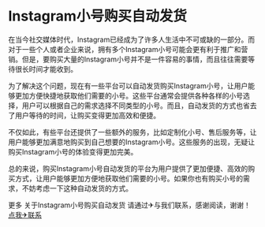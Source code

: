# Instagram小号购买自动发货

在当今社交媒体时代，Instagram已经成为了许多人生活中不可或缺的一部分。而对于一些个人或者企业来说，拥有多个Instagram小号可能会更有利于推广和营销。但是，要购买大量的Instagram小号并不是一件容易的事情，而且往往需要等待很长时间才能收到。

为了解决这个问题，现在有一些平台可以自动发货购买Instagram小号，让用户能够更加方便快捷地获取他们需要的小号。这些平台通常会提供各种各样的小号选择，用户可以根据自己的需求选择不同类型的小号。而且，自动发货的方式也省去了用户等待的时间，让购买变得更加高效和便捷。

不仅如此，有些平台还提供了一些额外的服务，比如定制化小号、售后服务等，让用户能够更加满意地购买到自己想要的Instagram小号。这些服务的出现，无疑让购买Instagram小号的体验变得更加完美。

总的来说，购买Instagram小号自动发货的平台为用户提供了更加便捷、高效的购买方式，让用户能够更加方便地获取他们需要的小号。如果你也有购买小号的需求，不妨考虑一下这种自动发货的方式。

更多 关于Instagram小号购买自动发货 请通过✈与我们联系，感谢阅读，谢谢！[点我✈联系](https://w.k02.cc)
